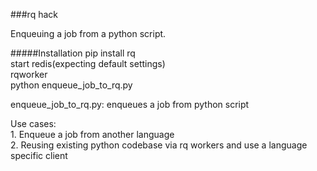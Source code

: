 ###rq hack

Enqueuing a job from a python script.  

#####Installation
        pip install rq  
        start redis(expecting default settings)  
        rqworker  
        python enqueue_job_to_rq.py  

enqueue_job_to_rq.py: enqueues a job from python script  

Use cases:  
        1. Enqueue a job from another language  
        2. Reusing existing python codebase via rq workers and use a language specific client  
